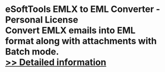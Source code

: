 # eSoftTools EMLX to EML Converter - Personal License<br />Convert EMLX emails into EML format along with attachments with Batch mode.<br />[>> Detailed information](https://secure.shareit.com/shareit/product.html?productid=300877047&affiliateid=200057808)
